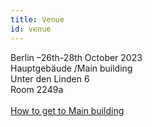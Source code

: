 ```yaml
---
title: Venue
id: venue
---
```


Berlin –26th-28th October 2023<br>Hauptgebäude /Main building<br>Unter den Linden 6<br>Room 2249a
<br><br>
[How to get to Main building](https://www.hu-berlin.de/en/service/contact/how-to-get-to/campus-mitte/standardseite)